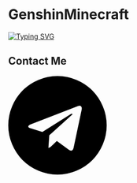 # GenshinMinecraft

[![Typing SVG](https://readme-typing-svg.herokuapp.com?font=Agbalumo&pause=1000&random=false&width=435&lines=Hi%2C+There+is+GenshinMinecraft)](https://git.io/typing-svg)

## Contact Me
<svg t="1705719965035" class="icon" viewBox="0 0 1024 1024" version="1.1" xmlns="http://www.w3.org/2000/svg" p-id="1453" width="200" height="200"><path d="M679.428571 746.857143l84-396q5.142857-25.142857-6-36t-29.428571-4L234.285714 501.142857q-16.571429 6.285714-22.571428 14.285714t-1.428572 15.142858 18.285715 11.142857l126.285714 39.428571 293.142857-184.571428q12-8 18.285714-3.428572 4 2.857143-2.285714 8.571429l-237.142857 214.285714-9.142857 130.285714q13.142857 0 25.714285-12.571428l61.714286-59.428572 128 94.285715q36.571429 20.571429 46.285714-21.714286z m344.571429-234.857143q0 104-40.571429 198.857143t-109.142857 163.428571-163.428571 109.142857-198.857143 40.571429-198.857143-40.571429-163.428571-109.142857-109.142857-163.428571T0 512t40.571429-198.857143 109.142857-163.428571T313.142857 40.571429 512 0t198.857143 40.571429 163.428571 109.142857 109.142857 163.428571 40.571429 198.857143z" p-id="1454"></path></svg>

